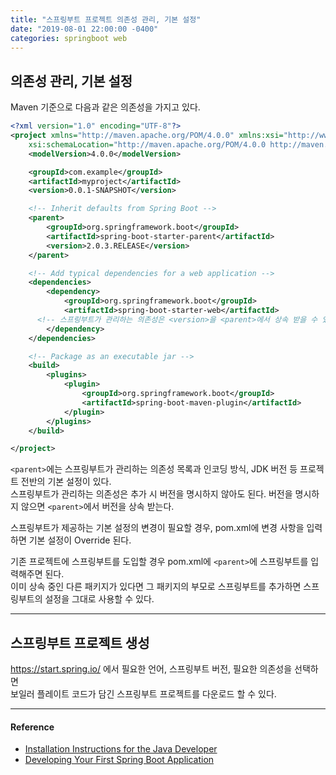 ```yaml
---
title: "스프링부트 프로젝트 의존성 관리, 기본 설정"
date: "2019-08-01 22:00:00 -0400"
categories: springboot web
---
```


의존성 관리, 기본 설정
-----

Maven 기준으로 다음과 같은 의존성을 가지고 있다.  
```xml
<?xml version="1.0" encoding="UTF-8"?>
<project xmlns="http://maven.apache.org/POM/4.0.0" xmlns:xsi="http://www.w3.org/2001/XMLSchema-instance"
	xsi:schemaLocation="http://maven.apache.org/POM/4.0.0 http://maven.apache.org/xsd/maven-4.0.0.xsd">
	<modelVersion>4.0.0</modelVersion>

	<groupId>com.example</groupId>
	<artifactId>myproject</artifactId>
	<version>0.0.1-SNAPSHOT</version>

	<!-- Inherit defaults from Spring Boot -->
	<parent>
		<groupId>org.springframework.boot</groupId>
		<artifactId>spring-boot-starter-parent</artifactId>
		<version>2.0.3.RELEASE</version>
	</parent>

	<!-- Add typical dependencies for a web application -->
	<dependencies>
		<dependency>
			<groupId>org.springframework.boot</groupId>
			<artifactId>spring-boot-starter-web</artifactId>
      <!-- 스프링부트가 관리하는 의존성은 <version>을 <parent>에서 상속 받을 수 있다. -->
		</dependency>
	</dependencies>

	<!-- Package as an executable jar -->
	<build>
		<plugins>
			<plugin>
				<groupId>org.springframework.boot</groupId>
				<artifactId>spring-boot-maven-plugin</artifactId>
			</plugin>
		</plugins>
	</build>

</project>
```

`<parent>`에는 스프링부트가 관리하는 의존성 목록과 인코딩 방식, JDK 버전 등 프로젝트 전반의 기본 설정이 있다.  
스프링부트가 관리하는 의존성은 추가 시 버전을 명시하지 않아도 된다. 버전을 명시하지 않으면 `<parent>`에서 버전을 상속 받는다.

스프링부트가 제공하는 기본 설정의 변경이 필요할 경우, pom.xml에 변경 사항을 입력하면 기본 설정이 Override 된다.

기존 프로젝트에 스프링부트를 도입할 경우 pom.xml에 `<parent>`에 스프링부트를 입력해주면 된다.  
이미 상속 중인 다른 패키지가 있다면 그 패키지의 부모로 스프링부트를 추가하면 스프링부트의 설정을 그대로 사용할 수 있다.

---

스프링부트 프로젝트 생성
-----
https://start.spring.io/ 에서 필요한 언어, 스프링부트 버전, 필요한 의존성을 선택하면  
보일러 플레이트 코드가 담긴 스프링부트 프로젝트를 다운로드 할 수 있다.

---

#### Reference
* [Installation Instructions for the Java Developer](https://docs.spring.io/spring-boot/docs/2.0.3.RELEASE/reference/htmlsingle/#getting-started-installation-instructions-for-java)
* [Developing Your First Spring Boot Application](https://docs.spring.io/spring-boot/docs/2.0.3.RELEASE/reference/htmlsingle/#getting-started-first-application)